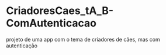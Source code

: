 # CriadoresCaes_tA_B-ComAutenticacao
projeto de uma app com o tema de criadores de cães, mas com autenticação

